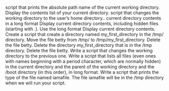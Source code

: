 script that prints the absolute path name of the current working directory.
Display the contents list of your current directory.
script that changes the working directory to the user’s home directory..
current directory contents in a long format
Display current directory contents, including hidden files (starting with .). Use the long format
Display current directory contents.
Create a script that create a directory named my_first_directory in the /tmp/ directory.
Move the file betty from /tmp/ to /tmp/my_first_directory.
Delete the file betty.
Delete the directory my_first_directory that is in the /tmp directory.
Delete the file betty.
Write a script that changes the working directory to the previous one.
Write a script that lists all files (even ones with names beginning with a period character, which are normally hidden) in the current directory and the parent of the working directory and the /boot directory (in this order), in long format.
Write a script that prints the type of the file named iamafile. The file iamafile will be in the /tmp directory when we will run your script.

